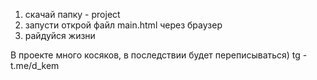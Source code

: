 1) скачай папку - project
2) запусти открой файл main.html через браузер
3) райдуйся жизни

В проекте много косяков, в последствии будет переписываться)
tg - t.me/d_kem